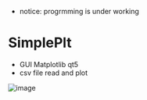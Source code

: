 * notice: progrmming is under working


# SimplePlt

* GUI Matplotlib qt5
* csv file read and plot 


![image](https://user-images.githubusercontent.com/59270365/156068649-91e552ee-0234-47b6-9d8a-582e0261d6bd.png)



